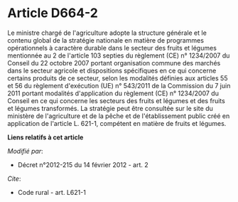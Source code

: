 # Article D664-2

Le ministre chargé de l'agriculture adopte la structure générale et le contenu global de la stratégie nationale en matière de
programmes opérationnels à caractère durable dans le secteur des fruits et légumes mentionnée au 2 de l'article 103 septies
du règlement (CE) n° 1234/2007 du Conseil du 22 octobre 2007 portant organisation commune des marchés dans le secteur
agricole et dispositions spécifiques en ce qui concerne certains produits de ce secteur, selon les modalités définies
aux articles 55 et 56 du règlement d'exécution (UE) n° 543/2011 de la Commission du 7 juin 2011 portant modalités
d'application du règlement (CE) n° 1234/2007 du Conseil en ce qui concerne les secteurs des fruits et légumes et des fruits
et légumes transformés. La stratégie peut être consultée sur le site du ministère de l'agriculture et de la pêche et de
l'établissement public créé en application de l'article L. 621-1, compétent en matière de fruits et légumes.

**Liens relatifs à cet article**

_Modifié par_:

  - Décret n°2012-215 du 14 février 2012 - art. 2

_Cite_:

  - Code rural - art. L621-1
